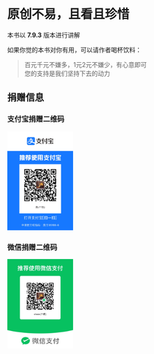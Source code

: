 # 原创不易，且看且珍惜

本书以 **7.9.3** 版本进行讲解

如果你觉的本书对你有用，可以请作者喝杯饮料：

>百元千元不嫌多，1元2元不嫌少，有心意即可  
>您的支持是我们坚持下去的动力

## 捐赠信息

### 支付宝捐赠二维码
<img decodeing="async" src="./imgs/zfb.jpg" width="30%"/>

### 微信捐赠二维码
<img decodeing="async" src="./imgs/wx.jpg" width="30%"/>
